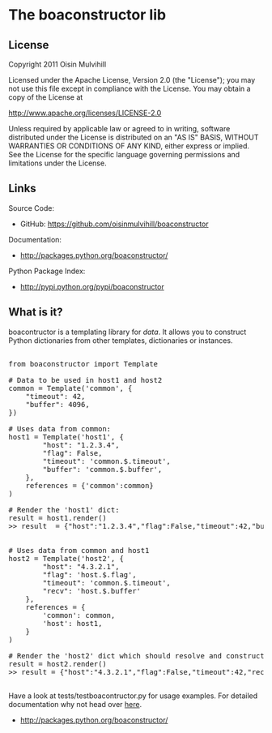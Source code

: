 The boaconstructor lib
======================

License
-------

Copyright 2011 Oisin Mulvihill

Licensed under the Apache License, Version 2.0 (the "License");
you may not use this file except in compliance with the License.
You may obtain a copy of the License at

   http://www.apache.org/licenses/LICENSE-2.0

Unless required by applicable law or agreed to in writing, software
distributed under the License is distributed on an "AS IS" BASIS,
WITHOUT WARRANTIES OR CONDITIONS OF ANY KIND, either express or implied.
See the License for the specific language governing permissions and
limitations under the License.

Links
-----

Source Code:

  * GitHub: <a href="https://github.com/oisinmulvihill/boaconstructor">https://github.com/oisinmulvihill/boaconstructor</a>

Documentation:
 
  * <a href="http://packages.python.org/boaconstructor">http://packages.python.org/boaconstructor/</a>

Python Package Index:
 
  * <a href="http://pypi.python.org/pypi/boaconstructor">http://pypi.python.org/pypi/boaconstructor</a>


What is it?
-----------

boacontructor is a templating library for *data*. It allows you to construct
Python dictionaries from other templates, dictionaries or instances.

<pre>

from boaconstructor import Template

# Data to be used in host1 and host2
common = Template('common', {
    "timeout": 42,
    "buffer": 4096,
})

# Uses data from common:
host1 = Template('host1', {
        "host": "1.2.3.4",
        "flag": False,
        "timeout": 'common.$.timeout',
        "buffer": 'common.$.buffer',
    },
    references = {'common':common}
)

# Render the 'host1' dict:
result = host1.render()
>> result  = {"host":"1.2.3.4","flag":False,"timeout":42,"buffer":4096}


# Uses data from common and host1
host2 = Template('host2', {
        "host": "4.3.2.1",
        "flag": 'host.$.flag',
        "timeout": 'common.$.timeout',
        "recv": 'host.$.buffer'
    },
    references = {
        'common': common,
        'host': host1,
    }
)

# Render the 'host2' dict which should resolve and construct result:
result = host2.render()
>> result = {"host":"4.3.2.1","flag":False,"timeout":42,"recv":4096}

</pre>

Have a look at tests/testboacontructor.py for usage examples. For detailed
documentation why not head over <a href="http://packages.python.org/boaconstructor">here</a>.

 * <a href="http://packages.python.org/boaconstructor">http://packages.python.org/boaconstructor/</a>
